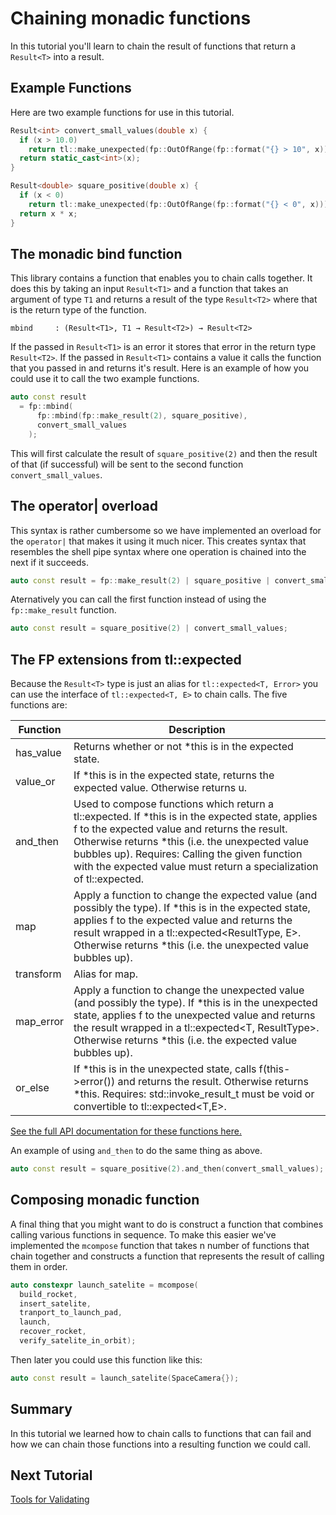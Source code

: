# Chaining monadic functions

In this tutorial you'll learn to chain the result of functions that return a `Result<T>` into a result.

## Example Functions

Here are two example functions for use in this tutorial.

```cpp
Result<int> convert_small_values(double x) {
  if (x > 10.0)
    return tl::make_unexpected(fp::OutOfRange(fp::format("{} > 10", x)));
  return static_cast<int>(x);
}

Result<double> square_positive(double x) {
  if (x < 0)
    return tl::make_unexpected(fp::OutOfRange(fp::format("{} < 0", x)));
  return x * x;
}
```

## The monadic bind function

This library contains a function that enables you to chain calls together.
It does this by taking an input `Result<T1>` and a function that takes an argument of type `T1` and returns a result of the type `Result<T2>` where that is the return type of the function.

```
mbind     : (Result<T1>, T1 → Result<T2>) → Result<T2>
```

If the passed in `Result<T1>` is an error it stores that error in the return type `Result<T2>`.
If the passed in `Result<T1>` contains a value it calls the function that you passed in and returns it's result.
Here is an example of how you could use it to call the two example functions.

```cpp
auto const result
  = fp::mbind(
      fp::mbind(fp::make_result(2), square_positive),
      convert_small_values
    );
```

This will first calculate the result of `square_positive(2)` and then the result of that (if successful) will be sent to the second function `convert_small_values`.

## The operator| overload

This syntax is rather cumbersome so we have implemented an overload for the `operator|` that makes it using it much nicer.
This creates syntax that resembles the shell pipe syntax where one operation is chained into the next if it succeeds.

```cpp
auto const result = fp::make_result(2) | square_positive | convert_small_values;
```

Aternatively you can call the first function instead of using the `fp::make_result` function.

```cpp
auto const result = square_positive(2) | convert_small_values;
```

## The FP extensions from tl::expected

Because the `Result<T>` type is just an alias for `tl::expected<T, Error>` you can use the interface of `tl::expected<T, E>` to chain calls.
The five functions are:

| Function | Description |
|---|---|
| has_value | Returns whether or not *this is in the expected state. |
| value_or | If *this is in the expected state, returns the expected value. Otherwise returns u. |
| and_then | Used to compose functions which return a tl::expected. If *this is in the expected state, applies f to the expected value and returns the result. Otherwise returns *this (i.e. the unexpected value bubbles up).  Requires: Calling the given function with the expected value must return a specialization of tl::expected. |
| map | Apply a function to change the expected value (and possibly the type). If *this is in the expected state, applies f to the expected value and returns the result wrapped in a tl::expected<ResultType, E>. Otherwise returns *this (i.e. the unexpected value bubbles up). |
| transform | Alias for map. |
| map_error | Apply a function to change the unexpected value (and possibly the type). If *this is in the unexpected state, applies f to the unexpected value and returns the result wrapped in a tl::expected<T, ResultType>. Otherwise returns *this (i.e. the expected value bubbles up). |
| or_else | If *this is in the unexpected state, calls f(this->error()) and returns the result. Otherwise returns *this.  Requires: std::invoke_result_t<F> must be void or convertible to tl::expected<T,E>. |

[See the full API documentation for these functions here.](https://tl.tartanllama.xyz/en/latest/api/expected.html#_CPPv4I0ENKR8expected8value_orE1TRR1U)

An example of using `and_then` to do the same thing as above.

```cpp
auto const result = square_positive(2).and_then(convert_small_values);
```

## Composing monadic function

A final thing that you might want to do is construct a function that combines calling various functions in sequence.
To make this easier we've implemented the `mcompose` function that takes n number of functions that chain together and constructs a function that represents the result of calling them in order.

```cpp
auto constexpr launch_satelite = mcompose(
  build_rocket,
  insert_satelite,
  tranport_to_launch_pad,
  launch,
  recover_rocket,
  verify_satelite_in_orbit);
```

Then later you could use this function like this:

```cpp
auto const result = launch_satelite(SpaceCamera{});
```

## Summary

In this tutorial we learned how to chain calls to functions that can fail and how we can chain those functions into a resulting function we could call.

## Next Tutorial

[Tools for Validating](doc/4_validating.md)
